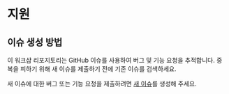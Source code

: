 # 지원

## 이슈 생성 방법

이 워크샵 리포지토리는 GitHub 이슈를 사용하여 버그 및 기능 요청을 추적합니다. 중복을 피하기 위해 새 이슈를 제출하기 전에 기존 이슈를 검색하세요.

새 이슈에 대한 버그 또는 기능 요청을 제출하려면 [새 이슈](../../issues)를 생성해 주세요.
